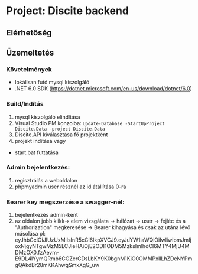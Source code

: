 # Project: Discite backend

## Elérhetőség


## Üzemeltetés
### Követelmények
- lokálisan futó mysql kiszolgáló
- .NET 6.0 SDK (https://dotnet.microsoft.com/en-us/download/dotnet/6.0)

### Build/Indítás
1. mysql kiszolgáló elindítása
2. Visual Studio PM konzolba: `Update-Database -StartUpProject Discite.Data -project Discite.Data`
3. Discite.API kiválasztása fő projektként
4. projekt indítása
vagy
- start.bat futtatása

### Admin bejelentkezés:
1. regisztrálás a weboldalon
2. phpmyadmin user résznél az id átállítása 0-ra

### Bearer key megszerzése a swagger-nél:
1. bejelentkezés admin-ként
2. az oldalon jobb klikk-> elem vizsgálata -> hálózat -> user -> fejléc és a "Authorization" megkeresése -> Bearer kihagyása és csak az utána lévő másolása pl: eyJhbGciOiJIUzUxMiIsInR5cCI6IkpXVCJ9.eyJuYW1laWQiOiIwIiwibmJmIjoxNjgyNTgwMzM5LCJleHAiOjE2ODI1ODM5MzksImlhdCI6MTY4MjU4MDMzOX0.fzAevm-E9DL4lYymQRmb6CGZcrCDsLbKY9K0bgnM1KiO0OMMPxIlLhZDeNYPmgQAkdBr28mKKAhwgSmxXgG_uw
